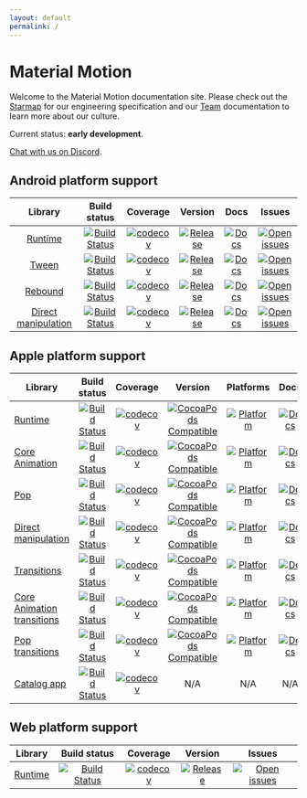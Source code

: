 ```yaml
---
layout: default
permalink: /
---
```


# Material Motion

Welcome to the Material Motion documentation site. Please check out the [Starmap](starmap/) for our engineering specification and our [Team](team/) documentation to learn more about our culture.

Current status: **early development**.

[Chat with us on Discord](https://discord.gg/ZJyGXza).

## Android platform support

|                                            Library                                           |                                                                                       Build status                                                                                       |                                                                                             Coverage                                                                                            |                                                                                              Version                                                                                              |                                                                                    Docs                                                                                   |                                                                                            Issues                                                                                           |
|:--------------------------------------------------------------------------------------------:|:----------------------------------------------------------------------------------------------------------------------------------------------------------------------------------------:|:-----------------------------------------------------------------------------------------------------------------------------------------------------------------------------------------------:|:-------------------------------------------------------------------------------------------------------------------------------------------------------------------------------------------------:|:-------------------------------------------------------------------------------------------------------------------------------------------------------------------------:|:-------------------------------------------------------------------------------------------------------------------------------------------------------------------------------------------:|
|                 [Runtime](https://github.com/material-motion/runtime-android)                |                    [![Build Status](https://travis-ci.org/material-motion/runtime-android.svg?branch=develop)](https://travis-ci.org/material-motion/runtime-android)                    |                    [![codecov](https://codecov.io/gh/material-motion/runtime-android/branch/develop/graph/badge.svg)](https://codecov.io/gh/material-motion/runtime-android)                    |                    [![Release](https://img.shields.io/github/release/material-motion/runtime-android.svg)](https://github.com/material-motion/runtime-android/releases/latest)                    |           [![Docs](https://img.shields.io/badge/jitpack-docs-green.svg)](https://jitpack.io/com/github/material-motion/runtime-android/stable-SNAPSHOT/javadoc/)          |                    [![Open issues](https://img.shields.io/github/issues/material-motion/runtime-android.svg)](https://github.com/material-motion/runtime-android/issues)                    |
|               [Tween](https://github.com/material-motion/family-tween-android)               |               [![Build Status](https://travis-ci.org/material-motion/family-tween-android.svg?branch=develop)](https://travis-ci.org/material-motion/family-tween-android)               |               [![codecov](https://codecov.io/gh/material-motion/family-tween-android/branch/develop/graph/badge.svg)](https://codecov.io/gh/material-motion/family-tween-android)               |               [![Release](https://img.shields.io/github/release/material-motion/family-tween-android.svg)](https://github.com/material-motion/family-tween-android/releases/latest)               |        [![Docs](https://img.shields.io/badge/jitpack-docs-green.svg)](https://jitpack.io/com/github/material-motion/family-tween-android/stable-SNAPSHOT/javadoc/)        |               [![Open issues](https://img.shields.io/github/issues/material-motion/family-tween-android.svg)](https://github.com/material-motion/family-tween-android/issues)               |
|             [Rebound](https://github.com/material-motion/family-rebound-android)             |             [![Build Status](https://travis-ci.org/material-motion/family-rebound-android.svg?branch=develop)](https://travis-ci.org/material-motion/family-rebound-android)             |             [![codecov](https://codecov.io/gh/material-motion/family-rebound-android/branch/develop/graph/badge.svg)](https://codecov.io/gh/material-motion/family-rebound-android)             |             [![Release](https://img.shields.io/github/release/material-motion/family-rebound-android.svg)](https://github.com/material-motion/family-rebound-android/releases/latest)             |       [![Docs](https://img.shields.io/badge/jitpack-docs-green.svg)](https://jitpack.io/com/github/material-motion/family-rebound-android/stable-SNAPSHOT/javadoc/)       |             [![Open issues](https://img.shields.io/github/issues/material-motion/family-rebound-android.svg)](https://github.com/material-motion/family-rebound-android/issues)             |
| [Direct manipulation](https://github.com/material-motion/family-direct-manipulation-android) | [![Build Status](https://travis-ci.org/material-motion/family-direct-manipulation-android.svg?branch=develop)](https://travis-ci.org/material-motion/family-direct-manipulation-android) | [![codecov](https://codecov.io/gh/material-motion/family-direct-manipulation-android/branch/develop/graph/badge.svg)](https://codecov.io/gh/material-motion/family-direct-manipulation-android) | [![Release](https://img.shields.io/github/release/material-motion/family-direct-manipulation-android.svg)](https://github.com/material-motion/family-direct-manipulation-android/releases/latest) | [![Docs](https://img.shields.io/badge/jitpack-docs-green.svg)](https://jitpack.io/com/github/material-motion/family-direct-manipulation-android/stable-SNAPSHOT/javadoc/) | [![Open issues](https://img.shields.io/github/issues/material-motion/family-direct-manipulation-android.svg)](https://github.com/material-motion/family-direct-manipulation-android/issues) |

## Apple platform support

| Library                                                                                          |                                                                                    Build status                                                                                    |                                                                                          Coverage                                                                                         |                                                                                   Version                                                                                   |                                                                             Platforms                                                                             |                                                                                       Docs                                                                                      |                                                                                         Issues                                                                                        |
|--------------------------------------------------------------------------------------------------|:----------------------------------------------------------------------------------------------------------------------------------------------------------------------------------:|:-----------------------------------------------------------------------------------------------------------------------------------------------------------------------------------------:|:---------------------------------------------------------------------------------------------------------------------------------------------------------------------------:|:-----------------------------------------------------------------------------------------------------------------------------------------------------------------:|:-------------------------------------------------------------------------------------------------------------------------------------------------------------------------------:|:-------------------------------------------------------------------------------------------------------------------------------------------------------------------------------------:|
| [Runtime](https://github.com/material-motion/runtime-objc)                                       |                    [![Build Status](https://travis-ci.org/material-motion/runtime-objc.svg?branch=develop)](https://travis-ci.org/material-motion/runtime-objc)                    |                    [![codecov](https://codecov.io/gh/material-motion/runtime-objc/branch/develop/graph/badge.svg)](https://codecov.io/gh/material-motion/runtime-objc)                    |                  [![CocoaPods Compatible](https://img.shields.io/cocoapods/v/MaterialMotionRuntime.svg)](https://cocoapods.org/pods/MaterialMotionRuntime)                  |                  [![Platform](https://img.shields.io/cocoapods/p/MaterialMotionRuntime.svg)](http://cocoadocs.org/docsets/MaterialMotionRuntime)                  |                  [![Docs](https://img.shields.io/cocoapods/metrics/doc-percent/MaterialMotionRuntime.svg)](http://cocoadocs.org/docsets/MaterialMotionRuntime)                  |                    [![Open issues](https://img.shields.io/github/issues/material-motion/runtime-objc.svg)](https://github.com/material-motion/runtime-objc/issues)                    |
| [Core Animation](https://github.com/material-motion/coreanimation-swift)                         |             [![Build Status](https://travis-ci.org/material-motion/coreanimation-swift.svg?branch=develop)](https://travis-ci.org/material-motion/coreanimation-swift)             |             [![codecov](https://codecov.io/gh/material-motion/coreanimation-swift/branch/develop/graph/badge.svg)](https://codecov.io/gh/material-motion/coreanimation-swift)             |            [![CocoaPods Compatible](https://img.shields.io/cocoapods/v/MaterialMotionCoreAnimation.svg)](https://cocoapods.org/pods/MaterialMotionCoreAnimation)            |            [![Platform](https://img.shields.io/cocoapods/p/MaterialMotionCoreAnimation.svg)](http://cocoadocs.org/docsets/MaterialMotionCoreAnimation)            |            [![Docs](https://img.shields.io/cocoapods/metrics/doc-percent/MaterialMotionCoreAnimation.svg)](http://cocoadocs.org/docsets/MaterialMotionCoreAnimation)            |             [![Open issues](https://img.shields.io/github/issues/material-motion/coreanimation-swift.svg)](https://github.com/material-motion/coreanimation-swift/issues)             |
| [Pop](https://github.com/material-motion/pop-swift)                                              |                       [![Build Status](https://travis-ci.org/material-motion/pop-swift.svg?branch=develop)](https://travis-ci.org/material-motion/pop-swift)                       |                       [![codecov](https://codecov.io/gh/material-motion/pop-swift/branch/develop/graph/badge.svg)](https://codecov.io/gh/material-motion/pop-swift)                       |                      [![CocoaPods Compatible](https://img.shields.io/cocoapods/v/MaterialMotionPop.svg)](https://cocoapods.org/pods/MaterialMotionPop)                      |                      [![Platform](https://img.shields.io/cocoapods/p/MaterialMotionPop.svg)](http://cocoadocs.org/docsets/MaterialMotionPop)                      |                      [![Docs](https://img.shields.io/cocoapods/metrics/doc-percent/MaterialMotionPop.svg)](http://cocoadocs.org/docsets/MaterialMotionPop)                      |                       [![Open issues](https://img.shields.io/github/issues/material-motion/pop-swift.svg)](https://github.com/material-motion/pop-swift/issues)                       |
| [Direct manipulation](https://github.com/material-motion/direct-manipulation-swift)              |       [![Build Status](https://travis-ci.org/material-motion/direct-manipulation-swift.svg?branch=develop)](https://travis-ci.org/material-motion/direct-manipulation-swift)       |       [![codecov](https://codecov.io/gh/material-motion/direct-manipulation-swift/branch/develop/graph/badge.svg)](https://codecov.io/gh/material-motion/direct-manipulation-swift)       |       [![CocoaPods Compatible](https://img.shields.io/cocoapods/v/MaterialMotionDirectManipulation.svg)](https://cocoapods.org/pods/MaterialMotionDirectManipulation)       |       [![Platform](https://img.shields.io/cocoapods/p/MaterialMotionDirectManipulation.svg)](http://cocoadocs.org/docsets/MaterialMotionDirectManipulation)       |       [![Docs](https://img.shields.io/cocoapods/metrics/doc-percent/MaterialMotionDirectManipulation.svg)](http://cocoadocs.org/docsets/MaterialMotionDirectManipulation)       |       [![Open issues](https://img.shields.io/github/issues/material-motion/direct-manipulation-swift.svg)](https://github.com/material-motion/direct-manipulation-swift/issues)       |
| [Transitions](https://github.com/material-motion/transitions-objc)                               |                [![Build Status](https://travis-ci.org/material-motion/transitions-objc.svg?branch=develop)](https://travis-ci.org/material-motion/transitions-objc)                |                [![codecov](https://codecov.io/gh/material-motion/transitions-objc/branch/develop/graph/badge.svg)](https://codecov.io/gh/material-motion/transitions-objc)                |              [![CocoaPods Compatible](https://img.shields.io/cocoapods/v/MaterialMotionTransitions.svg)](https://cocoapods.org/pods/MaterialMotionTransitions)              |              [![Platform](https://img.shields.io/cocoapods/p/MaterialMotionTransitions.svg)](http://cocoadocs.org/docsets/MaterialMotionTransitions)              |              [![Docs](https://img.shields.io/cocoapods/metrics/doc-percent/MaterialMotionTransitions.svg)](http://cocoadocs.org/docsets/MaterialMotionTransitions)              |                [![Open issues](https://img.shields.io/github/issues/material-motion/transitions-objc.svg)](https://github.com/material-motion/transitions-objc/issues)                |
| [Core Animation transitions](https://github.com/material-motion/coreanimation-transitions-swift) | [![Build Status](https://travis-ci.org/material-motion/coreanimation-transitions-swift.svg?branch=develop)](https://travis-ci.org/material-motion/coreanimation-transitions-swift) | [![codecov](https://codecov.io/gh/material-motion/coreanimation-transitions-swift/branch/develop/graph/badge.svg)](https://codecov.io/gh/material-motion/coreanimation-transitions-swift) | [![CocoaPods Compatible](https://img.shields.io/cocoapods/v/MaterialMotionCoreAnimationTransitions.svg)](https://cocoapods.org/pods/MaterialMotionCoreAnimationTransitions) | [![Platform](https://img.shields.io/cocoapods/p/MaterialMotionCoreAnimationTransitions.svg)](http://cocoadocs.org/docsets/MaterialMotionCoreAnimationTransitions) | [![Docs](https://img.shields.io/cocoapods/metrics/doc-percent/MaterialMotionCoreAnimationTransitions.svg)](http://cocoadocs.org/docsets/MaterialMotionCoreAnimationTransitions) | [![Open issues](https://img.shields.io/github/issues/material-motion/coreanimation-transitions-swift.svg)](https://github.com/material-motion/coreanimation-transitions-swift/issues) |
| [Pop transitions](https://github.com/material-motion/pop-transitions-swift)                      |           [![Build Status](https://travis-ci.org/material-motion/pop-transitions-swift.svg?branch=develop)](https://travis-ci.org/material-motion/pop-transitions-swift)           |           [![codecov](https://codecov.io/gh/material-motion/pop-transitions-swift/branch/develop/graph/badge.svg)](https://codecov.io/gh/material-motion/pop-transitions-swift)           |           [![CocoaPods Compatible](https://img.shields.io/cocoapods/v/MaterialMotionPopTransitions.svg)](https://cocoapods.org/pods/MaterialMotionPopTransitions)           |           [![Platform](https://img.shields.io/cocoapods/p/MaterialMotionPopTransitions.svg)](http://cocoadocs.org/docsets/MaterialMotionPopTransitions)           |           [![Docs](https://img.shields.io/cocoapods/metrics/doc-percent/MaterialMotionPopTransitions.svg)](http://cocoadocs.org/docsets/MaterialMotionPopTransitions)           |           [![Open issues](https://img.shields.io/github/issues/material-motion/pop-transitions-swift.svg)](https://github.com/material-motion/pop-transitions-swift/issues)           |
| [Catalog app](https://github.com/material-motion/catalog-swift)                                  |                   [![Build Status](https://travis-ci.org/material-motion/catalog-swift.svg?branch=develop)](https://travis-ci.org/material-motion/catalog-swift)                   |                   [![codecov](https://codecov.io/gh/material-motion/catalog-swift/branch/develop/graph/badge.svg)](https://codecov.io/gh/material-motion/catalog-swift)                   |                                                                                     N/A                                                                                     |                                                                                N/A                                                                                |                                                                                       N/A                                                                                       |                   [![Open issues](https://img.shields.io/github/issues/material-motion/catalog-swift.svg)](https://github.com/material-motion/catalog-swift/issues)                   |

## Web platform support

| Library                                                          |                                                                       Build status                                                                       |                                                                             Coverage                                                                            |                                                            Version                                                            |                                                                            Issues                                                                           |
|------------------------------------------------------------------|:--------------------------------------------------------------------------------------------------------------------------------------------------------:|:---------------------------------------------------------------------------------------------------------------------------------------------------------------:|:-----------------------------------------------------------------------------------------------------------------------------:|:-----------------------------------------------------------------------------------------------------------------------------------------------------------:|
| [Runtime](https://github.com/material-motion/material-motion-js) | [![Build Status](https://travis-ci.org/material-motion/material-motion-js.svg?branch=develop)](https://travis-ci.org/material-motion/material-motion-js) | [![codecov](https://codecov.io/gh/material-motion/material-motion-js/branch/develop/graph/badge.svg)](https://codecov.io/gh/material-motion/material-motion-js) | [![Release](https://img.shields.io/npm/v/material-motion-runtime.svg)](https://www.npmjs.com/package/material-motion-runtime) | [![Open issues](https://img.shields.io/github/issues/material-motion/material-motion-js.svg)](https://github.com/material-motion/material-motion-js/issues) |
